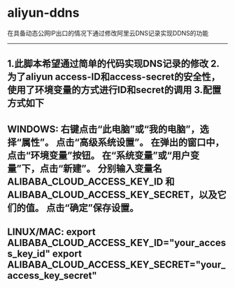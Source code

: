 # aliyun-ddns
在具备动态公网IP出口的情况下通过修改阿里云DNS记录实现DDNS的功能

------------------------------------------------------------------------------
1.此脚本希望通过简单的代码实现DNS记录的修改
2.为了aliyun access-ID和access-secret的安全性，使用了环境变量的方式进行ID和secret的调用
3.配置方式如下
------------------------------------------------------------------------------
WINDOWS:
右键点击“此电脑”或“我的电脑”，选择“属性”。
点击“高级系统设置”。
在弹出的窗口中，点击“环境变量”按钮。
在“系统变量”或“用户变量”下，点击“新建”。
分别输入变量名 ALIBABA_CLOUD_ACCESS_KEY_ID 和 ALIBABA_CLOUD_ACCESS_KEY_SECRET，以及它们的值。
点击“确定”保存设置。
 ------------------------------------------------------------------------------
 LINUX/MAC:
export ALIBABA_CLOUD_ACCESS_KEY_ID="your_access_key_id"
export ALIBABA_CLOUD_ACCESS_KEY_SECRET="your_access_key_secret"
-------------------------------------------------------------------------------
